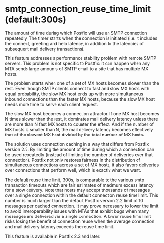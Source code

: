 # smtp_connection_reuse_time_limit (default:300s) 

 The amount of time during which Postfix will use an SMTP
connection repeatedly.  The timer starts when the connection is
initiated (i.e. it includes the connect, greeting and helo latency,
in addition to the latencies of subsequent mail delivery transactions).


 This feature addresses a performance stability problem with
remote SMTP servers. This problem is not specific to Postfix: it
can happen when any MTA sends large amounts of SMTP email to a site
that has multiple MX hosts. 

 The problem starts when one of a set of MX hosts becomes slower
than the rest.  Even though SMTP clients connect to fast and slow
MX hosts with equal probability, the slow MX host ends up with more
simultaneous inbound connections than the faster MX hosts, because
the slow MX host needs more time to serve each client request. 

 The slow MX host becomes a connection attractor.  If one MX
host becomes N times slower than the rest, it dominates mail delivery
latency unless there are more than N fast MX hosts to counter the
effect. And if the number of MX hosts is smaller than N, the mail
delivery latency becomes effectively that of the slowest MX host
divided by the total number of MX hosts. 

 The solution uses connection caching in a way that differs from
Postfix version 2.2.  By limiting the amount of time during which a connection
can be used repeatedly (instead of limiting the number of deliveries
over that connection), Postfix not only restores fairness in the
distribution of simultaneous connections across a set of MX hosts,
it also favors deliveries over connections that perform well, which
is exactly what we want.  

 The default reuse time limit, 300s, is comparable to the various
smtp transaction timeouts which are fair estimates of maximum excess
latency for a slow delivery.  Note that hosts may accept thousands
of messages over a single connection within the default connection
reuse time limit. This number is much larger than the default Postfix
version 2.2 limit of 10 messages per cached connection. It may prove necessary
to lower the limit to avoid interoperability issues with MTAs that
exhibit bugs when many messages are delivered via a single connection.
A lower reuse time limit risks losing the benefit of connection
reuse when the average connection and mail delivery latency exceeds
the reuse time limit.  

 This feature is available in Postfix 2.3 and later. 


